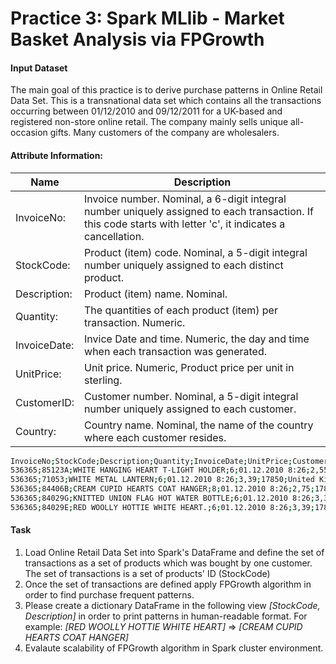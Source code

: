 # Practice 3: Spark MLlib - Market Basket Analysis via FPGrowth

#### Input Dataset
The main goal of this practice is to derive purchase patterns in Online Retail Data Set. This is a transnational data set which contains all the transactions occurring between 01/12/2010 and 09/12/2011 for a UK-based and registered non-store online retail. The company mainly sells unique all-occasion gifts. Many customers of the company are wholesalers.

#### Attribute Information:

| Name | Description |
| ------ | ------ |
| InvoiceNo: | Invoice number. Nominal, a 6-digit integral number uniquely assigned to each transaction. If this code starts with letter 'c', it indicates a cancellation.|
| StockCode: | Product (item) code. Nominal, a 5-digit integral number uniquely assigned to each distinct product.|
| Description: | Product (item) name. Nominal.|
| Quantity: | The quantities of each product (item) per transaction. Numeric.|
| InvoiceDate: | Invice Date and time. Numeric, the day and time when each transaction was generated.|
| UnitPrice: | Unit price. Numeric, Product price per unit in sterling.|
|CustomerID: | Customer number. Nominal, a 5-digit integral number uniquely assigned to each customer.|
|Country: | Country name. Nominal, the name of the country where each customer resides.|

```sh
InvoiceNo;StockCode;Description;Quantity;InvoiceDate;UnitPrice;CustomerID;Country
536365;85123A;WHITE HANGING HEART T-LIGHT HOLDER;6;01.12.2010 8:26;2,55;17850;United Kingdom
536365;71053;WHITE METAL LANTERN;6;01.12.2010 8:26;3,39;17850;United Kingdom
536365;84406B;CREAM CUPID HEARTS COAT HANGER;8;01.12.2010 8:26;2,75;17850;United Kingdom
536365;84029G;KNITTED UNION FLAG HOT WATER BOTTLE;6;01.12.2010 8:26;3,39;17850;United Kingdom
536365;84029E;RED WOOLLY HOTTIE WHITE HEART.;6;01.12.2010 8:26;3,39;17850;United Kingdom
```

#### Task
1. Load Online Retail Data Set into Spark's DataFrame and define the set of transactions as a set of products which was bought by one customer. The set of transactions is a set of products' ID (StockCode)
2. Once the set of transactions are defined apply FPGrowth algorithm in order to find purchase frequent patterns.
3. Please create a dictionary DataFrame in the following view _[StockCode, Description]_ in order to print patterns in human-readable format. For example: _[RED WOOLLY HOTTIE WHITE HEART]_ => _[CREAM CUPID HEARTS COAT HANGER]_
4. Evalaute scalability of FPGrowth algorithm in Spark cluster environment.
